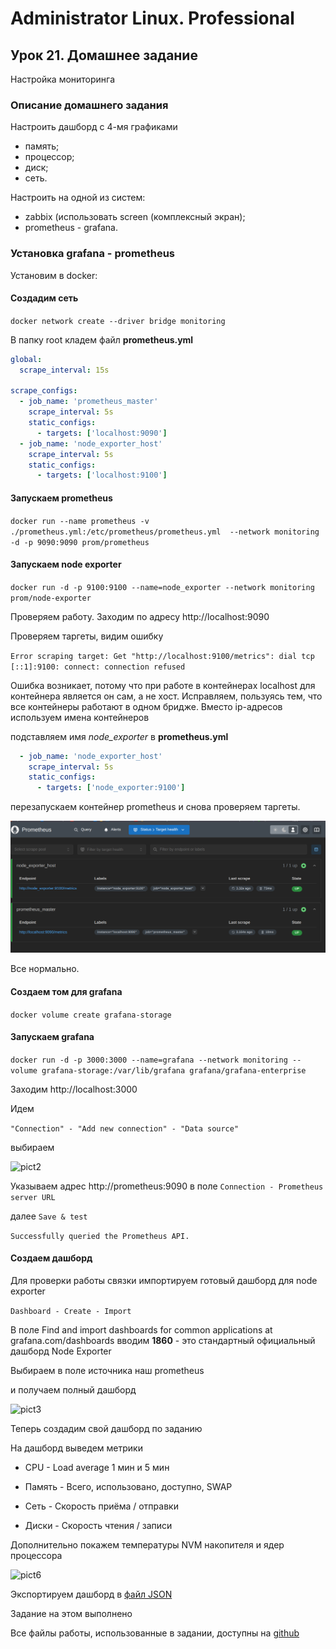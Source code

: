 # Administrator Linux. Professional

## Урок 21. Домашнее задание

Настройка мониторинга

### Описание домашнего задания

Настроить дашборд с 4-мя графиками

- память;
- процессор;
- диск;
- сеть.

Настроить на одной из систем:

- zabbix (использовать screen (комплексный экран);
- prometheus - grafana.

### Установка grafana - prometheus

Установим в docker:

#### Создадим сеть

```docker network create --driver bridge monitoring```

В папку root кладем файл **prometheus.yml**

```yaml
global:
  scrape_interval: 15s

scrape_configs:
  - job_name: 'prometheus_master'
    scrape_interval: 5s
    static_configs:
      - targets: ['localhost:9090']
  - job_name: 'node_exporter_host'
    scrape_interval: 5s
    static_configs:
      - targets: ['localhost:9100']
```

#### Запускаем prometheus

```docker run --name prometheus -v ./prometheus.yml:/etc/prometheus/prometheus.yml  --network monitoring -d -p 9090:9090 prom/prometheus```

#### Запускаем node exporter

```docker run -d -p 9100:9100 --name=node_exporter --network monitoring  prom/node-exporter```

Проверяем работу. Заходим по адресу http://localhost:9090

Проверяем таргеты, видим ошибку

```Error scraping target: Get "http://localhost:9100/metrics": dial tcp [::1]:9100: connect: connection refused```

Ошибка возникает, потому что при работе в контейнерах localhost для контейнера является он сам, а не хост.
Исправляем, пользуясь тем, что все контейнеры работают в одном бридже. Вместо ip-адресов используем имена контейнеров

подставляем имя *node_exporter* в **prometheus.yml**

```yaml
  - job_name: 'node_exporter_host'
    scrape_interval: 5s
    static_configs:
      - targets: ['node_exporter:9100']
```

перезапускаем контейнер prometheus и снова  проверяем таргеты.

![pict1](pict/1.png)

Все нормально.

#### Создаем том для grafana

```docker volume create grafana-storage```

#### Запускаем grafana

```docker run -d -p 3000:3000 --name=grafana --network monitoring --volume grafana-storage:/var/lib/grafana grafana/grafana-enterprise```

Заходим http://localhost:3000

Идем

```"Connection" - "Add new connection" - "Data source"```

выбираем

![pict2](pict/2.png)

Указываем адрес http://prometheus:9090 в поле ```Connection - Prometheus server URL```

далее ```Save & test```

```Successfully queried the Prometheus API.```

#### Создаем дашборд

Для проверки работы связки импортируем готовый дашборд для node exporter

```Dashboard - Create - Import```

В поле Find and import dashboards for common applications at grafana.com/dashboards вводим **1860** - это стандартный официальный дашборд Node Exporter

Выбираем в поле источника наш prometheus

и получаем полный дашборд

![pict3](pict/3.png)

Теперь создадим свой дашборд по заданию

На дашборд выведем метрики

- CPU - Load average 1 мин и 5 мин

- Память - Всего, использовано, доступно, SWAP

- Сеть -  Скорость приёма / отправки

- Диски - Скорость чтения / записи

Дополнительно покажем температуры NVM накопителя и ядер процессора

![pict6](pict/6.png)

Экспортируем дашборд в [файл JSON](https://github.com/anashoff/otus/blob/master/lesson21/Dashboard%20lesson%2021.json)

Задание на этом выполнено

Все файлы работы, использованные в задании, доступны на [github](https://github.com/anashoff/otus/blob/master/lesson21)
